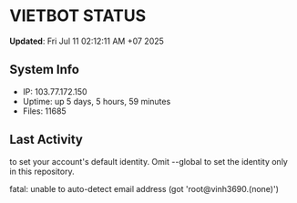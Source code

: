 # VIETBOT STATUS
**Updated**: Fri Jul 11 02:12:11 AM +07 2025

## System Info
- IP: 103.77.172.150
- Uptime: up 5 days, 5 hours, 59 minutes
- Files: 11685

## Last Activity

to set your account's default identity.
Omit --global to set the identity only in this repository.

fatal: unable to auto-detect email address (got 'root@vinh3690.(none)')
